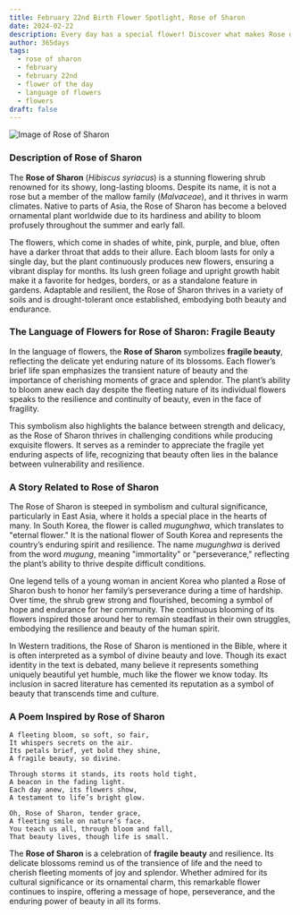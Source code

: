 ```yaml
---
title: February 22nd Birth Flower Spotlight, Rose of Sharon
date: 2024-02-22
description: Every day has a special flower! Discover what makes Rose of Sharon unique as today’s birth flower and its symbolic meaning.
author: 365days
tags:
  - rose of sharon
  - february
  - february 22nd
  - flower of the day
  - language of flowers
  - flowers
draft: false
---
```




![Image of Rose of Sharon](https://cdn.pixabay.com/photo/2019/07/16/14/50/rose-of-sharon-4342080_1280.jpg#center)


### Description of Rose of Sharon

The **Rose of Sharon** (_Hibiscus syriacus_) is a stunning flowering shrub renowned for its showy, long-lasting blooms. Despite its name, it is not a rose but a member of the mallow family (_Malvaceae_), and it thrives in warm climates. Native to parts of Asia, the Rose of Sharon has become a beloved ornamental plant worldwide due to its hardiness and ability to bloom profusely throughout the summer and early fall.

The flowers, which come in shades of white, pink, purple, and blue, often have a darker throat that adds to their allure. Each bloom lasts for only a single day, but the plant continuously produces new flowers, ensuring a vibrant display for months. Its lush green foliage and upright growth habit make it a favorite for hedges, borders, or as a standalone feature in gardens. Adaptable and resilient, the Rose of Sharon thrives in a variety of soils and is drought-tolerant once established, embodying both beauty and endurance.

### The Language of Flowers for Rose of Sharon: Fragile Beauty

In the language of flowers, the **Rose of Sharon** symbolizes **fragile beauty**, reflecting the delicate yet enduring nature of its blossoms. Each flower’s brief life span emphasizes the transient nature of beauty and the importance of cherishing moments of grace and splendor. The plant’s ability to bloom anew each day despite the fleeting nature of its individual flowers speaks to the resilience and continuity of beauty, even in the face of fragility.

This symbolism also highlights the balance between strength and delicacy, as the Rose of Sharon thrives in challenging conditions while producing exquisite flowers. It serves as a reminder to appreciate the fragile yet enduring aspects of life, recognizing that beauty often lies in the balance between vulnerability and resilience.

### A Story Related to Rose of Sharon

The Rose of Sharon is steeped in symbolism and cultural significance, particularly in East Asia, where it holds a special place in the hearts of many. In South Korea, the flower is called _mugunghwa_, which translates to "eternal flower." It is the national flower of South Korea and represents the country’s enduring spirit and resilience. The name _mugunghwa_ is derived from the word _mugung_, meaning "immortality" or "perseverance," reflecting the plant’s ability to thrive despite difficult conditions.

One legend tells of a young woman in ancient Korea who planted a Rose of Sharon bush to honor her family’s perseverance during a time of hardship. Over time, the shrub grew strong and flourished, becoming a symbol of hope and endurance for her community. The continuous blooming of its flowers inspired those around her to remain steadfast in their own struggles, embodying the resilience and beauty of the human spirit.

In Western traditions, the Rose of Sharon is mentioned in the Bible, where it is often interpreted as a symbol of divine beauty and love. Though its exact identity in the text is debated, many believe it represents something uniquely beautiful yet humble, much like the flower we know today. Its inclusion in sacred literature has cemented its reputation as a symbol of beauty that transcends time and culture.

### A Poem Inspired by Rose of Sharon

```
A fleeting bloom, so soft, so fair,  
It whispers secrets on the air.  
Its petals brief, yet bold they shine,  
A fragile beauty, so divine.  

Through storms it stands, its roots hold tight,  
A beacon in the fading light.  
Each day anew, its flowers show,  
A testament to life’s bright glow.  

Oh, Rose of Sharon, tender grace,  
A fleeting smile on nature’s face.  
You teach us all, through bloom and fall,  
That beauty lives, though life is small.  
```

The **Rose of Sharon** is a celebration of **fragile beauty** and resilience. Its delicate blossoms remind us of the transience of life and the need to cherish fleeting moments of joy and splendor. Whether admired for its cultural significance or its ornamental charm, this remarkable flower continues to inspire, offering a message of hope, perseverance, and the enduring power of beauty in all its forms.


